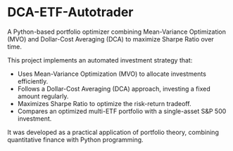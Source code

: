# DCA-ETF-Autotrader
A Python-based portfolio optimizer combining Mean-Variance Optimization (MVO) and Dollar-Cost Averaging (DCA) to maximize Sharpe Ratio over time.

This project implements an automated investment strategy that:
* Uses Mean-Variance Optimization (MVO) to allocate investments efficiently.
* Follows a Dollar-Cost Averaging (DCA) approach, investing a fixed amount regularly.
* Maximizes Sharpe Ratio to optimize the risk-return tradeoff.
* Compares an optimized multi-ETF portfolio with a single-asset S&P 500 investment.

It was developed as a practical application of portfolio theory, combining quantitative finance with Python programming.

